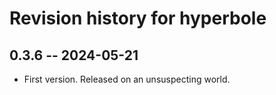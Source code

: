 # Revision history for hyperbole

## 0.3.6 -- 2024-05-21

* First version. Released on an unsuspecting world.

